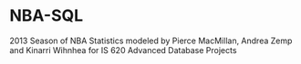 # NBA-SQL

2013 Season of NBA Statistics modeled by Pierce MacMillan, Andrea Zemp and Kinarri Wihnhea for IS 620 Advanced Database Projects
